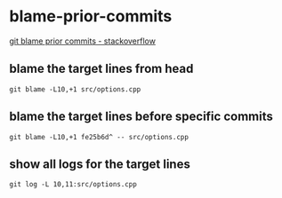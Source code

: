 # blame-prior-commits

[git blame prior commits - stackoverflow](https://stackoverflow.com/questions/5098256/git-blame-prior-commits#)

## blame the target lines from head 

```
git blame -L10,+1 src/options.cpp
```

## blame the target lines before specific commits

```
git blame -L10,+1 fe25b6d^ -- src/options.cpp
```

## show all logs for the target lines

```
git log -L 10,11:src/options.cpp
```
